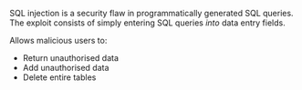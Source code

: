 SQL injection is a security flaw in programmatically generated SQL queries.
The exploit consists of simply entering SQL queries *into* data entry fields.

Allows malicious users to:

- Return unauthorised data
- Add unauthorised data
- Delete entire tables